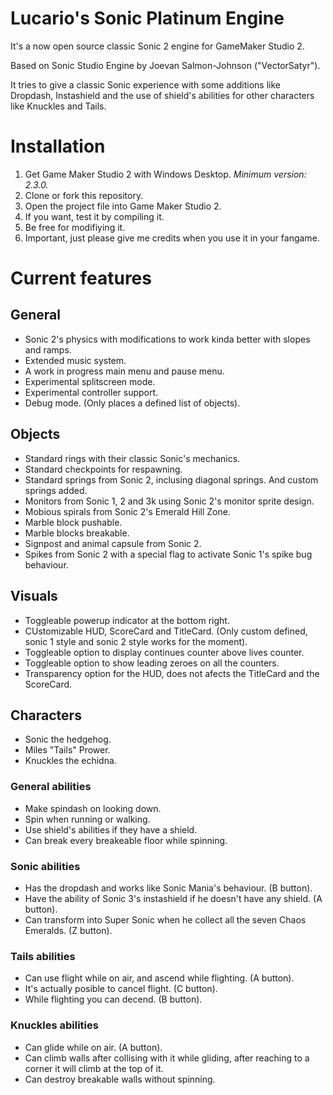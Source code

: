 # Lucario's Sonic Platinum Engine

It's a now open source classic Sonic 2 engine for GameMaker Studio 2.

Based on Sonic Studio Engine by Joevan Salmon-Johnson ("VectorSatyr").

It tries to give a classic Sonic experience with some additions like Dropdash, Instashield and the use of shield's abilities for other characters like Knuckles and Tails.


# Installation
1. Get Game Maker Studio 2 with Windows Desktop. *Minimum version: 2.3.0.*
2. Clone or fork this repository.
3. Open the project file into Game Maker Studio 2.
4. If you want, test it by compiling it.
5. Be free for modifiying it.
6. Important, just please give me credits when you use it in your fangame.


# Current features

## General
- Sonic 2's physics with modifications to work kinda better with slopes and ramps.
- Extended music system.
- A work in progress main menu and pause menu.
- Experimental splitscreen mode.
- Experimental controller support.
- Debug mode. (Only places a defined list of objects).

## Objects
- Standard rings with their classic Sonic's mechanics.
- Standard checkpoints for respawning.
- Standard springs from Sonic 2, inclusing diagonal springs. And custom springs added.
- Monitors from Sonic 1, 2 and 3k using Sonic 2's monitor sprite design.
- Mobious spirals from Sonic 2's Emerald Hill Zone.
- Marble block pushable.
- Marble blocks breakable.
- Signpost and animal capsule from Sonic 2.
- Spikes from Sonic 2 with a special flag to activate Sonic 1's spike bug behaviour.

## Visuals
- Toggleable powerup indicator at the bottom right.
- CUstomizable HUD, ScoreCard and TitleCard. (Only custom defined, sonic 1 style and sonic 2 style works for the moment).
- Toggleable option to display continues counter above lives counter.
- Toggleable option to show leading zeroes on all the counters.
- Transparency option for the HUD, does not afects the TitleCard and the ScoreCard.

## Characters
- Sonic the hedgehog.
- Miles "Tails" Prower.
- Knuckles the echidna.

### General abilities
- Make spindash on looking down.
- Spin when running or walking.
- Use shield's abilities if they have a shield.
- Can break every breakeable floor while spinning.

### Sonic abilities
- Has the dropdash and works like Sonic Mania's behaviour. (B button).
- Have the ability of Sonic 3's instashield if he doesn't have any shield. (A button).
- Can transform into Super Sonic when he collect all the seven Chaos Emeralds. (Z button).

### Tails abilities
- Can use flight while on air, and ascend while flighting. (A button).
- It's actually posible to cancel flight. (C button).
- While flighting you can decend. (B button).

### Knuckles abilities
- Can glide while on air. (A button).
- Can climb walls after collising with it while gliding, after reaching to a corner it will climb at the top of it.
- Can destroy breakable walls without spinning.
